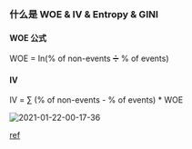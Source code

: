 ### 什么是 WOE & IV & Entropy & GINI

#### WOE 公式
WOE = In(% of non-events ➗ % of events)

#### IV
IV = ∑ (% of non-events - % of events) * WOE

![2021-01-22-00-17-36](http://img.no1token.com/2021-01-22-00-17-36.png)


[ref](https://www.listendata.com/2015/03/weight-of-evidence-woe-and-information.html)
